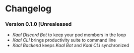 # Changelog

### Version 0.1.0 [Unrealeased

- _Kaal Discord Bot_ to keep your pod members in the loop
- _Kaal CLI_ brings productivity suite to command line
- _Kaal Backend_ keeps _Kaal Bot_ and _Kaal CLI_ synchronized
